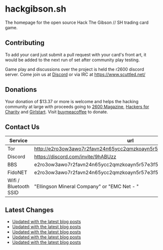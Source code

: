 # hackgibson.sh
The homepage for the open source Hack The Gibson // SH trading card game.


## Contributing

To add your card just submit a pull request with your card's front art, it would be added to the next run of set after community play testing.

Game play and discussions over the project is held the r2600 discord server. Come join us at [Discord](https://discord.com/invite/9hABUzz) or via IRC at https://www.scuttled.net/


## Donations

Your donation of $13.37 or more is welcome and helps the hacking community at large with proceeds going to [2600 Magazine](https://2600.com/), [Hackers for Charity](https://hackersforcharity.org) and [Girlstart](https://girlstart.org).  Visit [buymeacoffee](https://www.buymeacoffee.com/hackgibson.sh) to donate.


## Contact Us

Service | url
-|-
Tor | http://e2ro3ow3awo7r2favn24n65ycc2qmzkoayn5r57e3f56nvjwdcgg32ad.onion
Discord | https://discord.com/invite/9hABUzz
BBS | e2ro3ow3awo7r2favn24n65ycc2qmzkoayn5r57e3f56nvjwdcgg32ad.onion:23
FidoNET | e2ro3ow3awo7r2favn24n65ycc2qmzkoayn5r57e3f56nvjwdcgg32ad.onion:24554
Wifi / Bluetooth SSID | "Ellingson Mineral Company" or "EMC Net - <fidonet address>"

## Latest Changes
<!-- BLOG-POST-LIST:START -->
- [Updated with the latest blog posts](https://github.com/DFW2600/hackgibson.sh/commit/f3004d26fa12ecb1de4bc5efb9eafab6befb6724)
- [Updated with the latest blog posts](https://github.com/DFW2600/hackgibson.sh/commit/f6dceff0b9b9925fafd56312513e69f6ab712add)
- [Updated with the latest blog posts](https://github.com/DFW2600/hackgibson.sh/commit/1ebd7180b556dfe411466dc9e2097de041e560a1)
- [Updated with the latest blog posts](https://github.com/DFW2600/hackgibson.sh/commit/8cb4c35df041a8c8dd970dd8de703ef64bba53ed)
- [Updated with the latest blog posts](https://github.com/DFW2600/hackgibson.sh/commit/0be9e1664ff14f2e0feb40b452dd52f2ee72e5a8)
<!-- BLOG-POST-LIST:END -->
